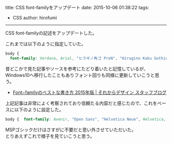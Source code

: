 title: CSS font-familyをアップデート
date: 2015-10-06 01:38:22
tags:
- CSS
author: hirofumi

---
CSS font-familyの記述をアップデートした。

これまでは以下のように指定していた。

```css
body {
  font-family: Verdana, Arial, "ヒラギノ角ゴ ProN", "Hiragino Kaku Gothic ProN", "メイリオ", Meiryo, "ＭＳ Ｐゴシック", sans-serif;}
```

昔どこかで見た記事やソースを参考にたどり着いたと記憶しているが、Windows10へ移行したこともありフォント回りも同様に更新していこうと思う。

-   [Font−familyのベストな書き方 2015年版 | それからデザイン スタッフブログ](http://sole-color-blog.com/blog/design/246/)

上記記事は非常によく考察されており信頼たる内容だと感じたので、これをベースに以下のように設定した。

```css
body {  font-family: Avenir, "Open Sans", "Helvetica Neue", Helvetica, Arial, Verdana, Roboto, "游ゴシック", "Yu Gothic", "游ゴシック体", "YuGothic", "ヒラギノ角ゴ Pro W3", "Hiragino Kaku Gothic Pro", "Meiryo UI", "メイリオ", Meiryo, sans-serif;}
```

MSPゴシックだけはさすがに不要だと思い外させていただいた。  
とりあえずこれで様子を見ていこうと思う。